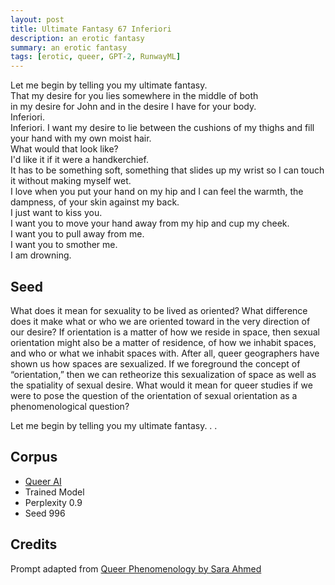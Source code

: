 ```yaml
---
layout: post
title: Ultimate Fantasy 67 Inferiori
description: an erotic fantasy
summary: an erotic fantasy
tags: [erotic, queer, GPT-2, RunwayML]
---
```


Let me begin by telling you my ultimate fantasy. <br/>
That my desire for you lies somewhere in the middle of both<br/>
in my desire for John and in the desire I have for your body.<br/>
Inferiori.<br/>
Inferiori. I want my desire to lie between the cushions of my thighs and fill your hand with my own moist hair.<br/>
What would that look like?<br/>
I'd like it if it were a handkerchief.<br/>
It has to be something soft, something that slides up my wrist so I can touch it without making myself wet. <br/>
I love when you put your hand on my hip and I can feel the warmth, the dampness, of your skin against my back.<br/>
I just want to kiss you.<br/>
I want you to move your hand away from my hip and cup my cheek.<br/>
I want you to pull away from me.<br/>
I want you to smother me.<br/>
I am drowning.


## Seed

What does it mean for sexuality to be lived as oriented? What difference does it make what or who we are oriented toward in the very direction of our desire? If orientation is a matter of how we reside in space, then sexual orientation might also be a matter of residence, of how we inhabit spaces, and who or what we inhabit spaces with. After all, queer geographers have shown us how spaces are sexualized. If we foreground the concept of “orientation,” then we can retheorize this sexualization of space as well as the spatiality of sexual desire. What would it mean for queer studies if we were to pose the question of the orientation of sexual orientation as a phenomenological question?

Let me begin by telling you my ultimate fantasy. . .

## Corpus

- [Queer AI](/queerai)
- Trained Model
- Perplexity 0.9
- Seed 996

## Credits

Prompt adapted from [Queer Phenomenology by Sara Ahmed](https://www.dukeupress.edu/queer-phenomenology)
